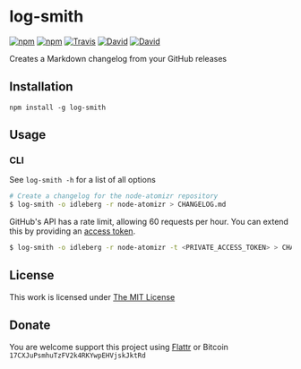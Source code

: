 # log-smith

[![npm](https://img.shields.io/npm/l/log-smith.svg?style=flat-square)](https://www.npmjs.org/package/log-smith)
[![npm](https://img.shields.io/npm/v/log-smith.svg?style=flat-square)](https://www.npmjs.org/package/log-smith)
[![Travis](https://img.shields.io/travis/idleberg/log-smith.svg?style=flat-square)](https://travis-ci.org/idleberg/log-smith)
[![David](https://img.shields.io/david/idleberg/log-smith.svg?style=flat-square)](https://david-dm.org/idleberg/log-smith)
[![David](https://img.shields.io/david/dev/idleberg/log-smith.svg?style=flat-square)](https://david-dm.org/idleberg/log-smith?type=dev)

Creates a Markdown changelog from your GitHub releases

## Installation

`npm install -g log-smith`

## Usage

### CLI

See `log-smith -h` for a list of all options

```sh
# Create a changelog for the node-atomizr repository
$ log-smith -o idleberg -r node-atomizr > CHANGELOG.md
```

GitHub's API has a rate limit, allowing 60 requests per hour. You can extend this by providing an [access token](https://github.com/settings/tokens).

```sh
$ log-smith -o idleberg -r node-atomizr -t <PRIVATE_ACCESS_TOKEN> > CHANGELOG.md
```

## License

This work is licensed under [The MIT License](https://opensource.org/licenses/MIT)

## Donate

You are welcome support this project using [Flattr](https://flattr.com/submit/auto?user_id=idleberg&url=https://github.com/idleberg/log-smith) or Bitcoin `17CXJuPsmhuTzFV2k4RKYwpEHVjskJktRd`